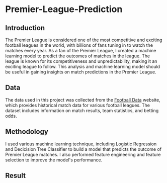 # Premier-League-Prediction

## Introduction

The Premier League is considered one of the most competitive and exciting football leagues in the world, with billions of fans tuning in to watch the matches every year. As a fan of the Premier League, I created a machine learning model to predict the outcomes of matches in the league. The league is known for its competitiveness and unpredictability, making it an exciting league to follow. This analysis and machine learning model should be useful in gaining insights on match predictions in the Premier League.

## Data
The data used in this project was collected from the [Football Data](https://www.football-data.co.uk/) website, which provides historical match data for various football leagues. The dataset includes information on match results, team statistics, and betting odds.

## Methodology 
I used various machine learning technique, including Logistic Regression and Decicision Tree Classifier to build a model that predicts the outcome of Premier League matches. I also performed feature engineering and feature selection to improve the model's performance.

## Result 
